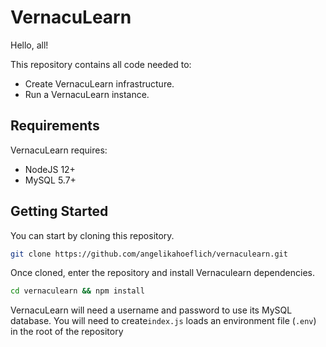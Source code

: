 # VernacuLearn #

Hello, all!

This repository contains all code needed to:

- Create VernacuLearn infrastructure.
- Run a VernacuLearn instance.



## Requirements ##

VernacuLearn requires:

- NodeJS 12+
- MySQL 5.7+



## Getting Started ##

You can start by cloning this repository.

```bash
git clone https://github.com/angelikahoeflich/vernaculearn.git
```

Once cloned, enter the repository and install Vernaculearn dependencies.

```bash
cd vernaculearn && npm install
```

VernacuLearn will need a username and password to use its MySQL database. You will need to create`index.js` loads an environment file (`.env`) in the root of the repository
